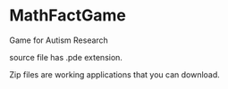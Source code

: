 MathFactGame
============

Game for Autism Research


source file has .pde extension.

Zip files are working applications that you can download. 

